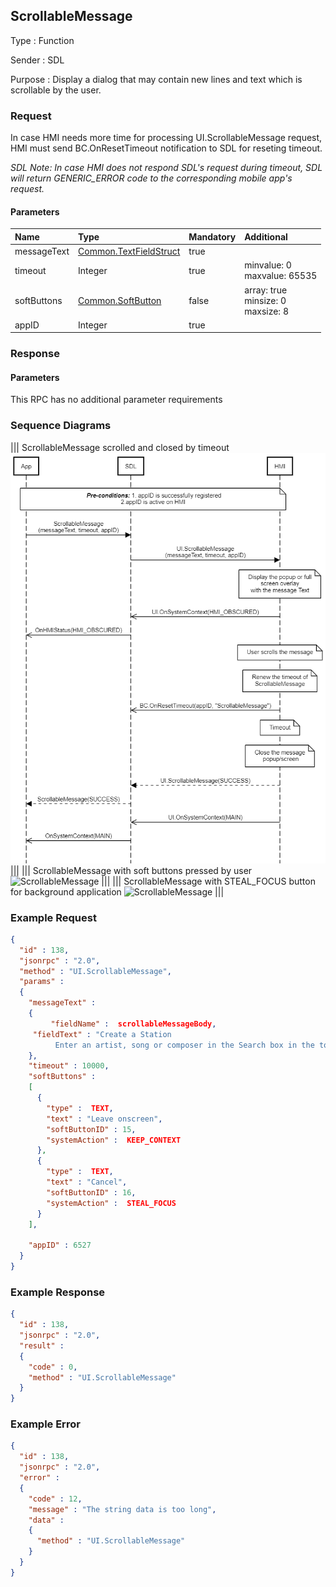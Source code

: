 ## ScrollableMessage

Type
: Function

Sender
: SDL

Purpose
: Display a dialog that may contain new lines and text which is scrollable by the user.

### Request

In case HMI needs more time for processing UI.ScrollableMessage request, HMI must send BC.OnResetTimeout notification to SDL for reseting timeout.

_SDL Note: In case HMI does not respond SDL's request during timeout, SDL will return GENERIC_ERROR code to the corresponding mobile app's request._

#### Parameters

|Name|Type|Mandatory|Additional|
|:---|:---|:--------|:---------|
|messageText|[Common.TextFieldStruct](../../common/structs/#textfieldstruct)|true||
|timeout|Integer|true|minvalue: 0<br>maxvalue: 65535|
|softButtons|[Common.SoftButton](../../common/structs/#softbutton)|false|array: true<br>minsize: 0<br>maxsize: 8|
|appID|Integer|true||

### Response

#### Parameters

This RPC has no additional parameter requirements

### Sequence Diagrams
|||
ScrollableMessage scrolled and closed by timeout
![ScrollableMessage](./assets/ScrollableMessageScrollTimeout.png)
|||
|||
ScrollableMessage with soft buttons pressed by user
![ScrollableMessage](./assets/ScrollableMessageSoftButtonPress.png)
|||
|||
ScrollableMessage with STEAL_FOCUS button for background application
![ScrollableMessage](./assets/ScrollableMessageStealFocus.png)
|||

### Example Request

```json
{
  "id" : 138,
  "jsonrpc" : "2.0",
  "method" : "UI.ScrollableMessage",
  "params" :
  {
    "messageText" :
    {
         "fieldName" :  scrollableMessageBody,
     "fieldText" : "Create a Station
          Enter an artist, song or composer in the Search box in the top left corner. We'll create a radio station featuring that music and more like it. You can also create a new station from the song or artist currently playing by hovering over the album artwork, clicking the white up-arrow and selecting New Station—you can choose From Song or From Artist."
    },
    "timeout" : 10000,
    "softButtons" :
    [
      {
        "type" :  TEXT,
        "text" : "Leave onscreen",
        "softButtonID" : 15,
        "systemAction" :  KEEP_CONTEXT
      },
      {
        "type" :  TEXT,
        "text" : "Cancel",
        "softButtonID" : 16,
        "systemAction" :  STEAL_FOCUS
      }
    ],

    "appID" : 6527
  }
}
```
### Example Response

```json
{
  "id" : 138,
  "jsonrpc" : "2.0",
  "result" :
  {
    "code" : 0,
    "method" : "UI.ScrollableMessage"
  }
}
```

### Example Error

```json
{
  "id" : 138,
  "jsonrpc" : "2.0",
  "error" :
  {
    "code" : 12,
    "message" : "The string data is too long",
    "data" :
    {
      "method" : "UI.ScrollableMessage"
    }
  }
}
```
